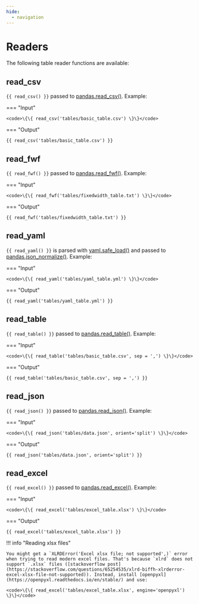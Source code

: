 ```yaml
---
hide:
  - navigation
---
```


# Readers

The following table reader functions are available:

## read_csv

`{{ read_csv() }}` passed to [pandas.read_csv()](https://pandas.pydata.org/pandas-docs/stable/reference/api/pandas.read_csv.html). Example:

=== "Input"

    <code>\{\{ read_csv('tables/basic_table.csv') \}\}</code>

=== "Output"

    {{ read_csv('tables/basic_table.csv') }}


## read_fwf

`{{ read_fwf() }}` passed to [pandas.read_fwf()](https://pandas.pydata.org/pandas-docs/stable/reference/api/pandas.read_fwf.html). Example:

=== "Input"

    <code>\{\{ read_fwf('tables/fixedwidth_table.txt') \}\}</code>

=== "Output"

    {{ read_fwf('tables/fixedwidth_table.txt') }}


## read_yaml

`{{ read_yaml() }}` is parsed with [yaml.safe_load()](https://pyyaml.org/wiki/PyYAMLDocumentation#loading-yaml) and passed to [pandas.json_normalize()](https://pandas.pydata.org/pandas-docs/stable/reference/api/pandas.json_normalize.html). Example:

=== "Input"

    <code>\{\{ read_yaml('tables/yaml_table.yml') \}\}</code>

=== "Output"

    {{ read_yaml('tables/yaml_table.yml') }}


## read_table

`{{ read_table() }}` passed to [pandas.read_table()](https://pandas.pydata.org/pandas-docs/stable/reference/api/pandas.read_table.html). Example:

=== "Input"

    <code>\{\{ read_table('tables/basic_table.csv', sep = ',') \}\}</code>

=== "Output"

    {{ read_table('tables/basic_table.csv', sep = ',') }}

## read_json

`{{ read_json() }}` passed to [pandas.read_json()](https://pandas.pydata.org/docs/reference/api/pandas.read_json.html). Example:

=== "Input"

    <code>\{\{ read_json('tables/data.json', orient='split') \}\}</code>

=== "Output"

    {{ read_json('tables/data.json', orient='split') }}


## read_excel

`{{ read_excel() }}` passed to [pandas.read_excel()](https://pandas.pydata.org/pandas-docs/stable/reference/api/pandas.read_excel.html). Example:


=== "Input"

    <code>\{\{ read_excel('tables/excel_table.xlsx') \}\}</code>

=== "Output"

    {{ read_excel('tables/excel_table.xlsx') }}


!!! info "Reading xlsx files"

    You might get a `XLRDError('Excel xlsx file; not supported',)` error when trying to read modern excel files. That's because `xlrd` does not support `.xlsx` files ([stackoverflow post](https://stackoverflow.com/questions/65254535/xlrd-biffh-xlrderror-excel-xlsx-file-not-supported)). Instead, install [openpyxl](https://openpyxl.readthedocs.io/en/stable/) and use:

    <code>\{\{ read_excel('tables/excel_table.xlsx', engine='openpyxl') \}\}</code>


